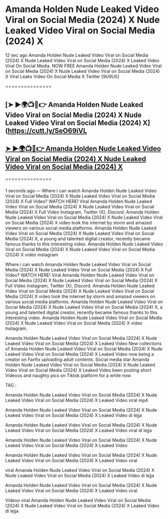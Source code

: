 ﻿# Amanda Holden Nude Leaked Video Viral on Social Media (2024) X Nude Leaked Video Viral on Social Media (2024) X



12 sec ago Amanda Holden Nude Leaked Video Viral on Social Media (2024) X Nude Leaked Video Viral on Social Media (2024) X Leaked Video Viral On Social Media. NOW FREE Amanda Holden Nude Leaked Video Viral on Social Media (2024) X Nude Leaked Video Viral on Social Media (2024) X Viral Leaks Video On Social Media X Twitter [9U9US]

⭐⭐⭐⭐⭐⭐⭐⭐⭐⭐⭐⭐⭐⭐⭐

## [➤ ►🌍📺📱👉 Amanda Holden Nude Leaked Video Viral on Social Media (2024) X Nude Leaked Video Viral on Social Media (2024) X](https://cutt.ly/SeO69iVL

## [➤ ►🌍📺📱👉 Amanda Holden Nude Leaked Video Viral on Social Media (2024) X Nude Leaked Video Viral on Social Media (2024) X](https://cutt.ly/SeO69iVL)


⭐⭐⭐⭐⭐⭐⭐⭐⭐⭐⭐⭐⭐⭐⭐



1 seconds ago — Where i can watch Amanda Holden Nude Leaked Video Viral on Social Media (2024) X Nude Leaked Video Viral on Social Media (2024) X Full Video? WATCH HERE! Viral Amanda Holden Nude Leaked Video Viral on Social Media (2024) X Nude Leaked Video Viral on Social Media (2024) X Full Video Instagram, Twitter (X), Discord. Amanda Holden Nude Leaked Video Viral on Social Media (2024) X Nude Leaked Video Viral on Social Media (2024) X video took the internet by storm and amazed viewers on various social media platforms. Amanda Holden Nude Leaked Video Viral on Social Media (2024) X Nude Leaked Video Viral on Social Media (2024) X, a young and talented digital creator, recently became famous thanks to this interesting video. Amanda Holden Nude Leaked Video Viral on Social Media (2024) X Nude Leaked Video Viral on Social Media (2024) X video instagram

Where i can watch Amanda Holden Nude Leaked Video Viral on Social Media (2024) X Nude Leaked Video Viral on Social Media (2024) X Full Video? WATCH HERE! Viral Amanda Holden Nude Leaked Video Viral on Social Media (2024) X Nude Leaked Video Viral on Social Media (2024) X Full Video Instagram, Twitter (X), Discord. Amanda Holden Nude Leaked Video Viral on Social Media (2024) X Nude Leaked Video Viral on Social Media (2024) X video took the internet by storm and amazed viewers on various social media platforms. Amanda Holden Nude Leaked Video Viral on Social Media (2024) X Nude Leaked Video Viral on Social Media (2024) X, a young and talented digital creator, recently became famous thanks to this interesting video. Amanda Holden Nude Leaked Video Viral on Social Media (2024) X Nude Leaked Video Viral on Social Media (2024) X video Instagram.

Amanda Holden Nude Leaked Video Viral on Social Media (2024) X Nude Leaked Video Viral on Social Media (2024) X Leaked Video New collections of Amanda Holden Nude Leaked Video Viral on Social Media (2024) X Nude Leaked Video Viral on Social Media (2024) X Leaked Video now being a creator on Fanfix uploading adult contents. Social media star Amanda Holden Nude Leaked Video Viral on Social Media (2024) X Nude Leaked Video Viral on Social Media (2024) X Leaked Video been posting short Videoos and naughty pics on Tiktok platform for a while now.

TAG :

 

Amanda Holden Nude Leaked Video Viral on Social Media (2024) X Nude Leaked Video Viral on Social Media (2024) X Leaked Video viral mp4

 

Amanda Holden Nude Leaked Video Viral on Social Media (2024) X Nude Leaked Video Viral on Social Media (2024) X Leaked Video di lejja

 

Amanda Holden Nude Leaked Video Viral on Social Media (2024) X Nude Leaked Video Viral on Social Media (2024) X Leaked Video viral di lejja

 

Amanda Holden Nude Leaked Video Viral on Social Media (2024) X Nude Leaked Video Viral on Social Media (2024) X Leaked Video

 

Amanda Holden Nude Leaked Video Viral on Social Media (2024) X Nude Leaked Video Viral on Social Media (2024) X Leaked Video viral

 

viral Amanda Holden Nude Leaked Video Viral on Social Media (2024) X Nude Leaked Video Viral on Social Media (2024) X Leaked Video di lejja

 

Amanda Holden Nude Leaked Video Viral on Social Media (2024) X Nude Leaked Video Viral on Social Media (2024) X Leaked Video viral

 

Videoo viral Amanda Holden Nude Leaked Video Viral on Social Media (2024) X Nude Leaked Video Viral on Social Media (2024) X Leaked Video di lejja